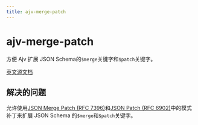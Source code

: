 ```yaml
---
title: ajv-merge-patch
---
```


# ajv-merge-patch

方便 Ajv 扩展 JSON Schema的`$merge`关键字和`$patch`关键字。

[英文源文档](https://github.com/ajv-validator/ajv-merge-patch)

## 解决的问题

允许使用[JSON Merge Patch (RFC 7396)](https://tools.ietf.org/html/rfc7396)和[JSON Patch (RFC 6902)](https://tools.ietf.org/html/rfc6902)中的模式补丁来扩展 JSON Schema 的`$merge`和`$patch`关键字。




